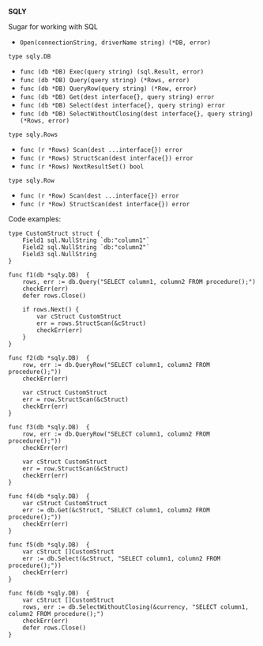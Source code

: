**SQLY**

Sugar for working with SQL

+ `Open(connectionString, driverName string) (*DB, error)`

`type sqly.DB`
+ `func (db *DB) Exec(query string) (sql.Result, error)`
+ `func (db *DB) Query(query string) (*Rows, error)`
+ `func (db *DB) QueryRow(query string) (*Row, error)`
+ `func (db *DB) Get(dest interface{}, query string) error`
+ `func (db *DB) Select(dest interface{}, query string) error`
+ `func (db *DB) SelectWithoutClosing(dest interface{}, query string) (*Rows, error)`

`type sqly.Rows`
+ `func (r *Rows) Scan(dest ...interface{}) error`
+ `func (r *Rows) StructScan(dest interface{}) error`
+ `func (r *Rows) NextResultSet() bool`

`type sqly.Row`
+ `func (r *Row) Scan(dest ...interface{}) error`
+ `func (r *Row) StructScan(dest interface{}) error`


Code examples:

    type CustomStruct struct {
        Field1 sql.NullString `db:"column1"`
        Field2 sql.NullString `db:"column2"`
        Field3 sql.NullString
    }
    
    func f1(db *sqly.DB)  {
        rows, err := db.Query("SELECT column1, column2 FROM procedure();")
        checkErr(err)
        defer rows.Close()
    
        if rows.Next() {
            var cStruct CustomStruct
            err = rows.StructScan(&cStruct)
            checkErr(err)
        }
    }
    
    func f2(db *sqly.DB)  {
        row, err := db.QueryRow("SELECT column1, column2 FROM procedure();"))
        checkErr(err)
    
        var cStruct CustomStruct
        err = row.StructScan(&cStruct)
        checkErr(err)
    }
    
    func f3(db *sqly.DB)  {
        row, err := db.QueryRow("SELECT column1, column2 FROM procedure();"))
        checkErr(err)
    
        var cStruct CustomStruct
        err = row.StructScan(&cStruct)
        checkErr(err)
    }
    
    func f4(db *sqly.DB)  {
        var cStruct CustomStruct
        err := db.Get(&cStruct, "SELECT column1, column2 FROM procedure();"))
        checkErr(err)
    }
    
    func f5(db *sqly.DB)  {
        var cStruct []CustomStruct
        err := db.Select(&cStruct, "SELECT column1, column2 FROM procedure();"))
        checkErr(err)
    }
    
    func f6(db *sqly.DB)  {
    	var cStruct []CustomStruct
    	rows, err := db.SelectWithoutClosing(&currency, "SELECT column1, column2 FROM procedure();")
    	checkErr(err)
    	defer rows.Close()
    }